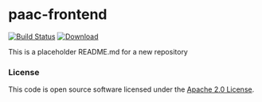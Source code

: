 
# paac-frontend

[![Build Status](https://travis-ci.org/hmrc/paac-frontend.svg?branch=master)](https://travis-ci.org/hmrc/paac-frontend) [ ![Download](https://api.bintray.com/packages/hmrc/releases/paac-frontend/images/download.svg) ](https://bintray.com/hmrc/releases/paac-frontend/_latestVersion)

This is a placeholder README.md for a new repository

### License

This code is open source software licensed under the [Apache 2.0 License]("http://www.apache.org/licenses/LICENSE-2.0.html").
    